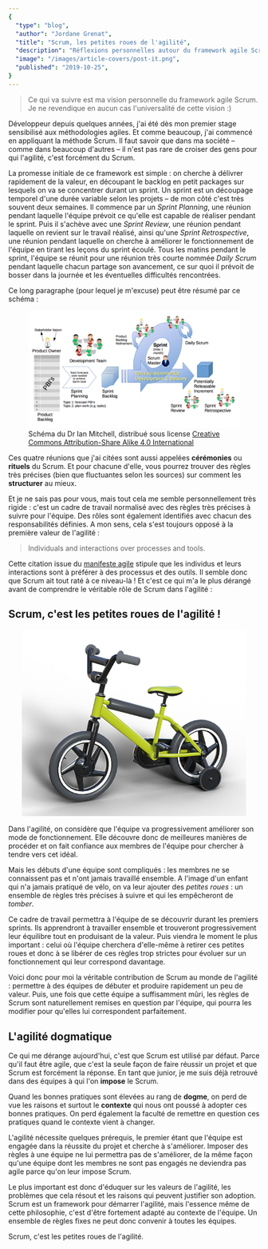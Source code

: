 ```yaml
---
{
  "type": "blog",
  "author": "Jordane Grenat",
  "title": "Scrum, les petites roues de l'agilité",
  "description": "Réflexions personnelles autour du framework agile Scrum et la façon dont il est utilisé / devrait être utilisé aujourd'hui.",
  "image": "/images/article-covers/post-it.png",
  "published": "2019-10-25",
}
---
```


 > Ce qui va suivre est ma vision personnelle du framework agile Scrum. Je ne revendique en aucun cas l'universalité de cette vision :)

Développeur depuis quelques années, j'ai été dès mon premier stage sensibilisé aux méthodologies agiles. Et comme beaucoup, j'ai commencé en appliquant la méthode Scrum. Il faut savoir que dans ma société – comme dans beaucoup d'autres – il n'est pas rare de croiser des gens pour qui l'agilité, c'est forcément du Scrum.

La promesse initiale de ce framework est simple : on cherche à délivrer rapidement de la valeur, en découpant le backlog en petit packages sur lesquels on va se concentrer durant un sprint. Un sprint est un découpage temporel d'une durée variable selon les projets – de mon côté c'est très souvent deux semaines. Il commence par un *Sprint Planning*, une réunion pendant laquelle l'équipe prévoit ce qu'elle est capable de réaliser pendant le sprint. Puis il s'achève avec une *Sprint Review*, une réunion pendant laquelle on revient sur le travail réalisé, ainsi qu'une *Sprint Retrospective*, une réunion pendant laquelle on cherche à améliorer le fonctionnement de l'équipe en tirant les leçons du sprint écoulé. Tous les matins pendant le sprint, l'équipe se réunit pour une réunion très courte nommée *Daily Scrum* pendant laquelle chacun partage son avancement, ce sur quoi il prévoit de bosser dans la journée et les éventuelles difficultés rencontrées. 

Ce long paragraphe (pour lequel je m'excuse) peut être résumé par ce schéma :

  
<figure>  
    <img src="/images/scrum-framework.png" alt="Schéma du framework Scrum" style="width: 750px; max-width: 100%;">    
    <figcaption>  
    Schéma du Dr Ian Mitchell, distribué sous license <a href="https://creativecommons.org/licenses/by-sa/4.0/deed.en">Creative Commons Attribution-Share Alike 4.0 International</a>   
    </figcaption>  
</figure>

Ces quatre réunions que j'ai citées sont aussi appelées **cérémonies** ou **rituels** du Scrum. Et pour chacune d'elle, vous pourrez trouver des règles très précises (bien que fluctuantes selon les sources) sur comment les **structurer** au mieux. 

Et je ne sais pas pour vous, mais tout cela me semble personnellement très rigide : c'est un cadre de travail normalisé avec des règles très précises à suivre pour l'équipe. Des rôles sont également identifiés avec chacun des responsabilités définies. A mon sens, cela s'est toujours opposé à la première valeur de l'agilité :

 > Individuals and interactions over processes and tools.

Cette citation issue du [manifeste agile](https://agilemanifesto.org/) stipule que les individus et leurs interactions sont à préférer à des processus et des outils. Il semble donc que Scrum ait tout raté à ce niveau-là ! Et c'est ce qui m'a le plus dérangé avant de comprendre le véritable rôle de Scrum dans l'agilité :

## Scrum, c'est les petites roues de l'agilité !

<div style="text-align: center">    
    <img src="/images/bike.png" alt="Vélo d'enfant avec des petites roues pour l'apprentissage" style="width: 450px; max-width: 100%;">    
</div>
 
Dans l'agilité, on considère que l'équipe va progressivement améliorer son mode de fonctionnement. Elle découvre donc de meilleures manières de procéder et on fait confiance aux membres de l'équipe pour chercher à tendre vers cet idéal.

Mais les débuts d'une équipe sont compliqués : les membres ne se connaissent pas et n'ont jamais travaillé ensemble. A l'image d'un enfant qui n'a jamais pratiqué de vélo, on va leur ajouter des *petites roues* : un ensemble de règles très précises à suivre et qui les empêcheront de *tomber*.

Ce cadre de travail permettra à l'équipe de se découvrir durant les premiers sprints. Ils apprendront à travailler ensemble et trouveront progressivement leur équilibre tout en produisant de la valeur. Puis viendra le moment le plus important : celui où l'équipe cherchera d'elle-même à retirer ces petites roues et donc à se libérer de ces règles trop strictes pour évoluer sur un fonctionnement qui leur correspond davantage. 

Voici donc pour moi la véritable contribution de Scrum au monde de l'agilité : permettre à des équipes de débuter et produire rapidement un peu de valeur. Puis, une fois que cette équipe a suffisamment mûri, les règles de Scrum sont naturellement remises en question par l'équipe, qui pourra les modifier pour qu'elles lui correspondent parfaitement.

## L'agilité dogmatique

Ce qui me dérange aujourd'hui, c'est que Scrum est utilisé par défaut. Parce qu'il faut être agile, que c'est la seule façon de faire réussir un projet et que Scrum est forcément la réponse. En tant que junior, je me suis déjà retrouvé dans des équipes à qui l'on **impose** le Scrum.

Quand les bonnes pratiques sont élevées au rang de **dogme**, on perd de vue les raisons et surtout le **contexte** qui nous ont poussé à adopter ces bonnes pratiques. On perd également la faculté de remettre en question ces pratiques quand le contexte vient à changer.

L'agilité nécessite quelques prérequis, le premier étant que l'équipe est engagée dans la réussite du projet et cherche à s'améliorer. Imposer des règles à une équipe ne lui permettra pas de s'améliorer, de la même façon qu'une équipe dont les membres ne sont pas engagés ne deviendra pas agile parce qu'on leur impose Scrum. 

Le plus important est donc d'éduquer sur les valeurs de l'agilité, les problèmes que cela résout et les raisons qui peuvent justifier son adoption. Scrum est un framework pour démarrer l'agilité, mais l'essence même de cette philosophie, c'est d'être fortement adapté au contexte de l'équipe. Un ensemble de règles fixes ne peut donc convenir à toutes les équipes.

Scrum, c'est les petites roues de l'agilité.
 